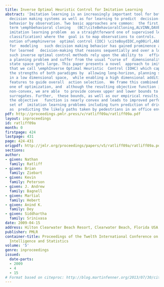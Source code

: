 ```yaml
---
title: Inverse Optimal Heuristic Control for Imitation Learning
abstract: 'Imitation learning is an increasingly important tool for both developing  automatic
  decision making systems as well as for learning to predict  decision-making and
  behavior by observation. Two basic approaches are common:  the first, which we here
  term \emphbehavioral cloning   (BC)\citeBehavioralCloning,ALVINN,DAVE, treats the
  imitation learning problem  as a straightforward one of supervised learning (e.g.
  classification) where the  goal is to map observations to controls.  Secondly, the
  notion of\emphinverse  optimal control (IOC) \citeBoydIOC,ng00irl,Abbeel04c,mmp06
  for  modeling   such decision making behavior has gained prominence as it allows
  for learned   decision-making that reasons sequentially and over a long horizon.  Unfortunately,
  such inverse optimal control methods rely upon the ability to   efficiently solve
  a planning problem and suffer from the usual “curse of  dimensionality” when the
  state space gets large. This paper presents a novel  approach to imitation learning
  that we call \emphInverse Optimal Heuristic  Control (IOHC) which capitalizes on
  the strengths of both paradigms by  allowing long-horizon, planning style reasoning
  in a low dimensional space,  while enabling a high dimensional additional set of
  features to guide overall  action selection.  We frame this combined problem as
  one of optimization, and  although the resulting objective function is actually
  non-convex, we are able  to provide convex upper and lower bounds to optimize as
  surrogates. Further,  these bounds, as well as our empirical results, show that
  the objective   function is nearly convex and leads to improved performance on a
  set of  imitation learning problems including turn prediction of drivers as well
  as  predicting the likely paths taken by pedestrians in an office environment.'
pdf: http://proceedings.pmlr.press/v/ratliff09a/ratliff09a.pdf
layout: inproceedings
id: ratliff09a
month: 0
firstpage: 424
lastpage: 431
page: 424-431
origpdf: http://jmlr.org/proceedings/papers/v5/ratliff09a/ratliff09a.pdf
sections: 
author:
- given: Nathan
  family: Ratliff
- given: Brian
  family: Ziebart
- given: Kevin
  family: Peterson
- given: J. Andrew
  family: Bagnell
- given: Martial
  family: Hebert
- given: Anind K.
  family: Dey
- given: Siddhartha
  family: Srinivasa
date: 2009-04-15
address: Hilton Clearwater Beach Resort, Clearwater Beach, Florida USA
publisher: PMLR
container-title: Proceedings of the Twelth International Conference on Artificial
  Intelligence and Statistics
volume: '5'
genre: inproceedings
issued:
  date-parts:
  - 2009
  - 4
  - 15
# Format based on citeproc: http://blog.martinfenner.org/2013/07/30/citeproc-yaml-for-bibliographies/
---
```

